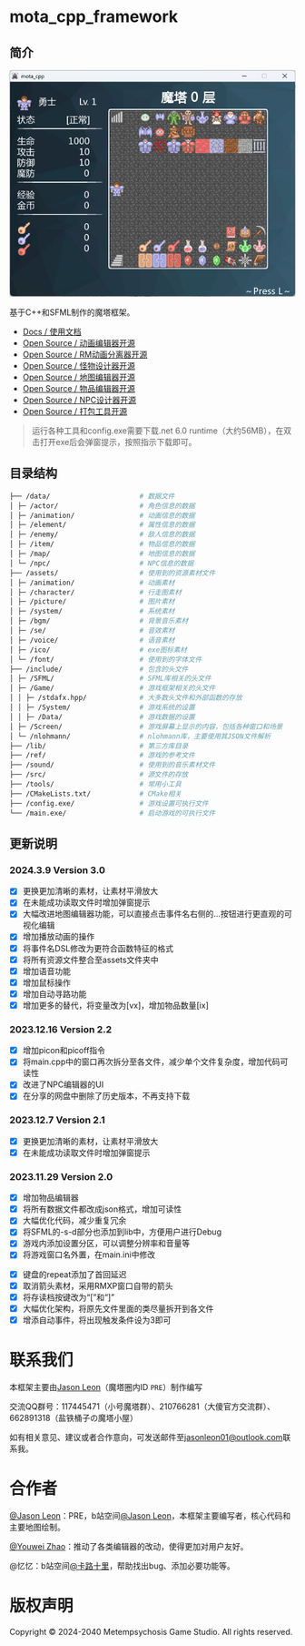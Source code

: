 # mota_cpp_framework

## 简介

![image](sample.png)

基于C++和SFML制作的魔塔框架。

- [Docs / 使用文档](https://mota-cpp-tutorial.readthedocs.io/zh-cn/latest/)
- [Open Source / 动画编辑器开源](https://github.com/JasonLeon01/MotaAnimationDesigner)
- [Open Source / RM动画分离器开源](https://github.com/JasonLeon01/MotaAnimationSeparator)
- [Open Source / 怪物设计器开源](https://github.com/JasonLeon01/MotaEnemyDesigner)
- [Open Source / 地图编辑器开源](https://github.com/JasonLeon01/MotaMapDesigner)
- [Open Source / 物品编辑器开源](https://github.com/JasonLeon01/ItemDesigner)
- [Open Source / NPC设计器开源](https://github.com/JasonLeon01/MotaNPCDesigner)
- [Open Source / 打包工具开源](https://github.com/JasonLeon01/MotaPackager)

> 运行各种工具和config.exe需要下载.net 6.0 runtime（大约56MB），在双击打开exe后会弹窗提示，按照指示下载即可。

## 目录结构

```bash
├── /data/                      # 数据文件
│ ├─ /actor/                    # 角色信息的数据
│ ├─ /animation/                # 动画信息的数据
│ ├─ /element/                  # 属性信息的数据
│ ├─ /enemy/                    # 敌人信息的数据
│ ├─ /item/                     # 物品信息的数据
│ ├─ /map/                      # 地图信息的数据
│ └─ /npc/                      # NPC信息的数据
├── /assets/                    # 使用到的资源素材文件
│ ├─ /animation/                # 动画素材
│ ├─ /character/                # 行走图素材
│ ├─ /picture/                  # 图片素材
│ ├─ /system/                   # 系统素材
│ ├─ /bgm/                      # 背景音乐素材
│ ├─ /se/                       # 音效素材
│ ├─ /voice/                    # 语音素材
│ ├─ /ico/                      # exe图标素材
│ └─ /font/                     # 使用到的字体文件
├── /include/                   # 包含的头文件
│ ├─ /SFML/                     # SFML库相关的头文件
│ ├─ /Game/                     # 游戏框架相关的头文件
│ │ ├─ /stdafx.hpp/             # 大多数头文件和外部函数的存放
│ │ ├─ /System/                 # 游戏系统的设置
│ │ ├─ /Data/                   # 游戏数据的设置
│ ├─ /Screen/                   # 游戏屏幕上显示的内容，包括各种窗口和场景
│ └─ /nlohmann/                 # nlohmann库，主要使用其JSON文件解析
├── /lib/                       # 第三方库目录
├── /ref/                       # 游戏的参考文件
├── /sound/                     # 使用到的音乐素材文件
├── /src/                       # 源文件的存放
├── /tools/                     # 常用小工具
├── /CMakeLists.txt/            # CMake相关
├── /config.exe/                # 游戏设置可执行文件
└── /main.exe/                  # 启动游戏的可执行文件
```

## 更新说明

### 2024.3.9 Version 3.0

- [x] 更换更加清晰的素材，让素材平滑放大
- [x] 在未能成功读取文件时增加弹窗提示
- [x] 大幅改进地图编辑器功能，可以直接点击事件名右侧的...按钮进行更直观的可视化编辑
- [x] 增加播放动画的操作
- [x] 将事件名DSL修改为更符合函数特征的格式
- [x] 将所有资源文件整合至assets文件夹中
- [x] 增加语音功能
- [x] 增加鼠标操作
- [x] 增加自动寻路功能
- [x] 增加更多的替代，将变量改为[vx]，增加物品数量[ix]

### 2023.12.16 Version 2.2

- [x] 增加picon和picoff指令
- [x] 将main.cpp中的窗口再次拆分至各文件，减少单个文件复杂度，增加代码可读性
- [x] 改进了NPC编辑器的UI
- [x] 在分享的网盘中删除了历史版本，不再支持下载

### 2023.12.7 Version 2.1

- [x] 更换更加清晰的素材，让素材平滑放大
- [x] 在未能成功读取文件时增加弹窗提示

### 2023.11.29 Version 2.0

* [x] 增加物品编辑器
* [x] 将所有数据文件都改成json格式，增加可读性
* [x] 大幅优化代码，减少重复冗余
* [x] 将SFML的-s-d部分也添加到lib中，方便用户进行Debug
* [x] 游戏内添加设置分区，可以调整分辨率和音量等
* [x] 将游戏窗口名外置，在main.ini中修改
- [x] 键盘的repeat添加了首回延迟
- [x] 取消箭头素材，采用RMXP窗口自带的箭头
- [x] 将存读档按键改为“[”和“]”
- [x] 大幅优化架构，将原先文件里面的类尽量拆开到各文件
- [x] 增添自动事件，将出现触发条件设为3即可

# 联系我们

本框架主要由[Jason Leon](https://github.com/JasonLeon01)（魔塔圈内ID `PRE`）制作编写

交流QQ群号：117445471（小号魔塔群）、210766281（大傻官方交流群）、662891318（盐铁桶子の魔塔小屋）

如有相关意见、建议或者合作意向，可发送邮件至[jasonleon01@outlook.com](mailto:jasonleon01@outlook.com)联系我。

# 合作者

[@Jason Leon](https://github.com/JasonLeon01)：PRE，b站空间[@Jason Leon](https://space.bilibili.com/439537579/)，本框架主要编写者，核心代码和主要地图绘制。

[@Youwei Zhao](https://github.com/zhaouv)：推动了各类编辑器的改动，使得更加对用户友好。

@忆忆：b站空间[@卡路十里](https://space.bilibili.com/200729395)，帮助找出bug、添加必要功能等。

# 版权声明

Copyright © 2024-2040 Metempsychosis Game Studio. All rights reserved.

